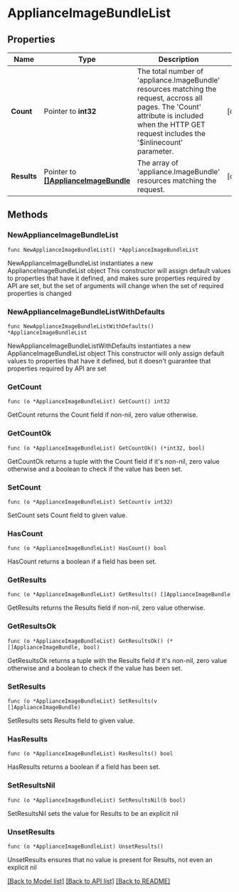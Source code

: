 # ApplianceImageBundleList

## Properties

Name | Type | Description | Notes
------------ | ------------- | ------------- | -------------
**Count** | Pointer to **int32** | The total number of &#39;appliance.ImageBundle&#39; resources matching the request, accross all pages. The &#39;Count&#39; attribute is included when the HTTP GET request includes the &#39;$inlinecount&#39; parameter. | [optional] 
**Results** | Pointer to [**[]ApplianceImageBundle**](ApplianceImageBundle.md) | The array of &#39;appliance.ImageBundle&#39; resources matching the request. | [optional] 

## Methods

### NewApplianceImageBundleList

`func NewApplianceImageBundleList() *ApplianceImageBundleList`

NewApplianceImageBundleList instantiates a new ApplianceImageBundleList object
This constructor will assign default values to properties that have it defined,
and makes sure properties required by API are set, but the set of arguments
will change when the set of required properties is changed

### NewApplianceImageBundleListWithDefaults

`func NewApplianceImageBundleListWithDefaults() *ApplianceImageBundleList`

NewApplianceImageBundleListWithDefaults instantiates a new ApplianceImageBundleList object
This constructor will only assign default values to properties that have it defined,
but it doesn't guarantee that properties required by API are set

### GetCount

`func (o *ApplianceImageBundleList) GetCount() int32`

GetCount returns the Count field if non-nil, zero value otherwise.

### GetCountOk

`func (o *ApplianceImageBundleList) GetCountOk() (*int32, bool)`

GetCountOk returns a tuple with the Count field if it's non-nil, zero value otherwise
and a boolean to check if the value has been set.

### SetCount

`func (o *ApplianceImageBundleList) SetCount(v int32)`

SetCount sets Count field to given value.

### HasCount

`func (o *ApplianceImageBundleList) HasCount() bool`

HasCount returns a boolean if a field has been set.

### GetResults

`func (o *ApplianceImageBundleList) GetResults() []ApplianceImageBundle`

GetResults returns the Results field if non-nil, zero value otherwise.

### GetResultsOk

`func (o *ApplianceImageBundleList) GetResultsOk() (*[]ApplianceImageBundle, bool)`

GetResultsOk returns a tuple with the Results field if it's non-nil, zero value otherwise
and a boolean to check if the value has been set.

### SetResults

`func (o *ApplianceImageBundleList) SetResults(v []ApplianceImageBundle)`

SetResults sets Results field to given value.

### HasResults

`func (o *ApplianceImageBundleList) HasResults() bool`

HasResults returns a boolean if a field has been set.

### SetResultsNil

`func (o *ApplianceImageBundleList) SetResultsNil(b bool)`

 SetResultsNil sets the value for Results to be an explicit nil

### UnsetResults
`func (o *ApplianceImageBundleList) UnsetResults()`

UnsetResults ensures that no value is present for Results, not even an explicit nil

[[Back to Model list]](../README.md#documentation-for-models) [[Back to API list]](../README.md#documentation-for-api-endpoints) [[Back to README]](../README.md)


